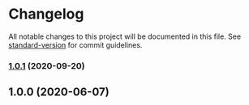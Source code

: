 # Changelog

All notable changes to this project will be documented in this file. See [standard-version](https://github.com/conventional-changelog/standard-version) for commit guidelines.

### [1.0.1](https://github.com/p6m7g8/p6df-vim/compare/v1.0.0...v1.0.1) (2020-09-20)

## 1.0.0 (2020-06-07)
